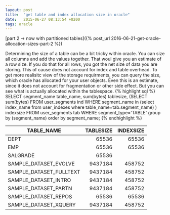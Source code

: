 ```yaml
---
layout: post
title:  "get table and index allocation size in oracle"
date:   2015-06-27 08:13:54 +0200
tags: oracle
---
```

[part 2 -> now with partitioned tables]({% post_url 2016-06-21-get-oracle-allocation-sizes-part-2 %})

Determining the size of a table can be a bit tricky within oracle.
You can size all columns and add the values together. That woul give you an estimate of a row size. If you do that for all rows, you got the net size of data you are storing. This of cause does not account for index and table overhead.
To get more realisitc view of the storage requirments, you can query the size, which oracle has allocated for your user objects. Even this is an estimate, since it does not account for fragmentation or other side effect. But you can see what is actually allocated within the tablespace.
{% highlight sql %}
SELECT segment_name table_name, sum(bytes) tablesize,
  (SELECT sum(bytes) FROM user_segments ind
    WHERE segment_name in
      (select index_name from user_indexes
        where table_name=tab.segment_name)
  ) indexsize
FROM user_segments tab
WHERE segment_type='TABLE'
group by (segment_name)
order by segment_name;
{% endhighlight %}

| TABLE_NAME            |  TABLESIZE  | INDEXSIZE |
| --------------------- | -----------:| ---------:|
| DEPT                  | 65536       | 65536     |
|EMP                    | 65536       |    65536  |
|SALGRADE               | 65536       |           |
|SAMPLE_DATASET_EVOLVE  |  9437184    |     458752|
|SAMPLE_DATASET_FULLTEXT|  9437184    |     458752|
|SAMPLE_DATASET_INTRO   |  9437184    |     458752|
|SAMPLE_DATASET_PARTN   |  9437184    |     458752|
|SAMPLE_DATASET_REPOS   |  65536      |      65536|
|SAMPLE_DATASET_XQUERY  |  9437184    |     458752|
